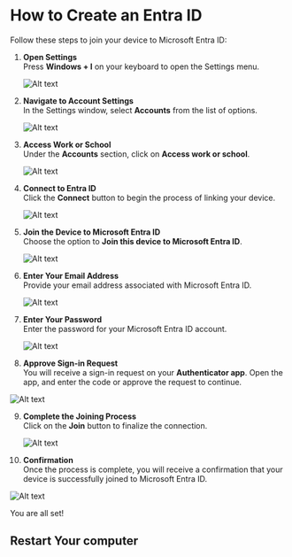 # How to Create an Entra ID

Follow these steps to join your device to Microsoft Entra ID:

1. **Open Settings**  
   Press **Windows + I** on your keyboard to open the Settings menu.

   ![Alt text](./Windows%20+%20I.png)

2. **Navigate to Account Settings**  
   In the Settings window, select **Accounts** from the list of options.

   ![Alt text](./account.png)

3. **Access Work or School**  
   Under the **Accounts** section, click on **Access work or school**.

   ![Alt text](./access%20work%20or%20school.png)

4. **Connect to Entra ID**  
   Click the **Connect** button to begin the process of linking your device.

   ![Alt text](./connect.png)

6. **Join the Device to Microsoft Entra ID**  
   Choose the option to **Join this device to Microsoft Entra ID**.

   ![Alt text](./Microsoft%20Entra%20ID.png)

7. **Enter Your Email Address**  
   Provide your email address associated with Microsoft Entra ID.

   ![Alt text](./Enter%20Email%20address.png)

8. **Enter Your Password**  
   Enter the password for your Microsoft Entra ID account.

   ![Alt text](./Enter%20Password.png)

9. **Approve Sign-in Request**  
   You will receive a sign-in request on your **Authenticator app**. Open the app, and enter the code or approve the request to continue.

  ![Alt text](./Approve%20Sign%20in.png)

9. **Complete the Joining Process**  
   Click on the **Join** button to finalize the connection.

   ![Alt text](./Join%20.png)

10. **Confirmation**  
   Once the process is complete, you will receive a confirmation that your device is successfully joined to Microsoft Entra ID. 

   ![Alt text](./You%20re%20all%20set.png)
   
   You are all set!

   ## Restart Your computer ##
   

   

